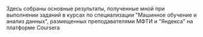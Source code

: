 Здесь собраны основные результаты, полученные мной при выполнении заданий в курсах по специализации "Машинное обучение и анализ данных", 
размещенных преподавателями МФТИ и "Яндекса" на платформе Coursera
